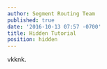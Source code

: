 ```yaml
---
author: Segment Routing Team
published: true
date: '2016-10-13 07:57 -0700'
title: Hidden Tutorial
position: hidden
---
```

vkknk.
